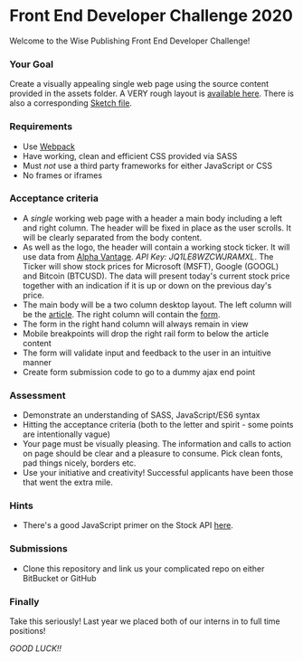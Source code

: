 # Front End Developer Challenge 2020 #

Welcome to the Wise Publishing Front End Developer Challenge!

### Your Goal

Create a visually appealing single web page using the source content provided in the assets folder. A VERY rough layout is [available here](assets/layout.png). There is also a corresponding [Sketch file](assets/layout.sketch).


### Requirements ###

* Use [Webpack](https://webpack.js.org/)
* Have working, clean and efficient CSS provided via SASS
* Must *not* use a third party frameworks for either JavaScript or CSS
* No frames or iframes

### Acceptance criteria

* A _single_ working web page with a header a main body including a left and right column. The header will be fixed in place as the user scrolls. It will be clearly separated from the body content.
* As well as the logo, the header will contain a working stock ticker. It will use data from [Alpha Vantage](https://www.alphavantage.co/). _API Key: JQ1LE8WZCWJRAMXL_. The Ticker will show stock prices for Microsoft (MSFT), Google (GOOGL) and Bitcoin (BTCUSD). The data will present today's current stock price together with an indication if it is up or down on the previous day's price.
* The main body will be a two column desktop layout. The left column will be the [article](assets/content/article.html). The right column will contain the [form](assets/content/form.html).
* The form in the right hand column will always remain in view
* Mobile breakpoints will drop the right rail form to below the article content
* The form will validate input and feedback to the user in an intuitive manner
* Create form submission code to go to a dummy ajax end point


### Assessment

* Demonstrate an understanding of SASS, JavaScript/ES6 syntax
* Hitting the acceptance criteria (both to the letter and spirit - some points are intentionally vague)
* Your page must be visually pleasing. The information and calls to action on page should be clear and a pleasure to consume. Pick clean fonts, pad things nicely, borders etc.
* Use your initiative and creativity! Successful applicants have been those that went the extra mile.

### Hints

* There's a good JavaScript primer on the Stock API [here](https://prediqtiv.github.io/alpha-vantage-cookbook/index.html).


### Submissions

* Clone this repository and link us your complicated repo on either BitBucket or GitHub


### Finally

Take this seriously! Last year we placed both of our interns in to full time positions!

*GOOD LUCK!!*


